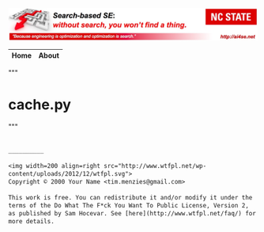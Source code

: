 <img width=800 src="https://raw.githubusercontent.com/timm/15/master/img/banner.jpg">

|Home|About|
|----|-----|


"""
# cache.py
"""

````

__________

<img width=200 align=right src="http://www.wtfpl.net/wp-content/uploads/2012/12/wtfpl.svg">
Copyright © 2000 Your Name <tim.menzies@gmail.com>

This work is free. You can redistribute it and/or modify it under the
terms of the Do What The F*ck You Want To Public License, Version 2,
as published by Sam Hocevar. See [here](http://www.wtfpl.net/faq/) for more details.

